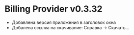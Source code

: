 # Billing Provider v0.3.32

- Добавлена версия приложения в заголовок окна
- Добалена ссылка на скачивание: Справка -> Скачать...
